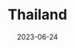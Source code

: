---
title: "Thailand"
cc-type: country
cities:
  - Bangkok
date: 2023-06-24
hashtag: "thailand"
tags:
  - country
  - Asia
---